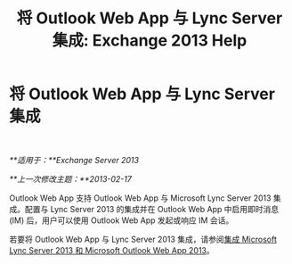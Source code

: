 ﻿---
title: '将 Outlook Web App 与 Lync Server 集成: Exchange 2013 Help'
TOCTitle: 将 Outlook Web App 与 Lync Server 集成
ms:assetid: 3aef7838-461b-4955-a62a-f30a9e02e20e
ms:mtpsurl: https://technet.microsoft.com/zh-cn/library/JJ983446(v=EXCHG.150)
ms:contentKeyID: 52061500
ms.date: 01/11/2018
mtps_version: v=EXCHG.150
ms.translationtype: HT
---

# 将 Outlook Web App 与 Lync Server 集成

 

_**适用于：**Exchange Server 2013_

_**上一次修改主题：**2013-02-17_

Outlook Web App 支持 Outlook Web App 与 Microsoft Lync Server 2013 集成。配置与 Lync Server 2013 的集成并在 Outlook Web App 中启用即时消息 (IM) 后，用户可以使用 Outlook Web App 发起或响应 IM 会话。

若要将 Outlook Web App 与 Lync Server 2013 集成，请参阅[集成 Microsoft Lync Server 2013 和 Microsoft Outlook Web App 2013](https://go.microsoft.com/fwlink/p/?linkid=280418)。

